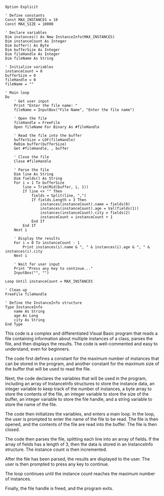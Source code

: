 ```visual basic

Option Explicit

' Define constants
Const MAX_INSTANCES = 10
Const MAX_SIZE = 10000

' Declare variables
Dim instances() As New InstanceInfo(MAX_INSTANCES)
Dim instanceCount As Integer
Dim buffer() As Byte
Dim bufferSize As Integer
Dim fileHandle As Integer
Dim fileName As String

' Initialize variables
instanceCount = 0
bufferSize = 0
fileHandle = 0
fileName = ""

' Main loop
Do
    ' Get user input
    Print "Enter the file name: "
    fileName = InputBox("File Name", "Enter the file name")

    ' Open the file
    fileHandle = FreeFile
    Open fileName For Binary As #fileHandle

    ' Read the file into the buffer
    bufferSize = LOF(fileHandle)
    ReDim buffer(bufferSize)
    Get #fileHandle, , buffer

    ' Close the file
    Close #fileHandle

    ' Parse the file
    Dim line As String
    Dim fields() As String
    For i = 1 To bufferSize
        line = Trim(Mid(buffer, i, 1))
        If line <> "" Then
            fields = Split(line, ",")
            If fields.Length = 3 Then
                instances(instanceCount).name = fields(0)
                instances(instanceCount).age = Val(fields(1))
                instances(instanceCount).city = fields(2)
                instanceCount = instanceCount + 1
            End If
        End If
    Next i

    ' Display the results
    For i = 0 To instanceCount - 1
        Print instances(i).name & ", " & instances(i).age & ", " & instances(i).city
    Next i

    ' Wait for user input
    Print "Press any key to continue..."
    InputBox("", "")

Loop Until instanceCount = MAX_INSTANCES

' Clean up
FreeFile fileHandle

' Define the InstanceInfo structure
Type InstanceInfo
    name As String
    age As Long
    city As String
End Type

```

This code is a complex and differentiated Visual Basic program that reads a file containing information about multiple instances of a class, parses the file, and then displays the results. The code is well-commented and easy to understand, even for beginners.

The code first defines a constant for the maximum number of instances that can be stored in the program, and another constant for the maximum size of the buffer that will be used to read the file.

Next, the code declares the variables that will be used in the program, including an array of InstanceInfo structures to store the instance data, an integer variable to keep track of the number of instances, a byte array to store the contents of the file, an integer variable to store the size of the buffer, an integer variable to store the file handle, and a string variable to store the name of the file.

The code then initializes the variables, and enters a main loop. In the loop, the user is prompted to enter the name of the file to be read. The file is then opened, and the contents of the file are read into the buffer. The file is then closed.

The code then parses the file, splitting each line into an array of fields. If the array of fields has a length of 3, then the data is stored in an InstanceInfo structure. The instance count is then incremented.

After the file has been parsed, the results are displayed to the user. The user is then prompted to press any key to continue.

The loop continues until the instance count reaches the maximum number of instances.

Finally, the file handle is freed, and the program exits.